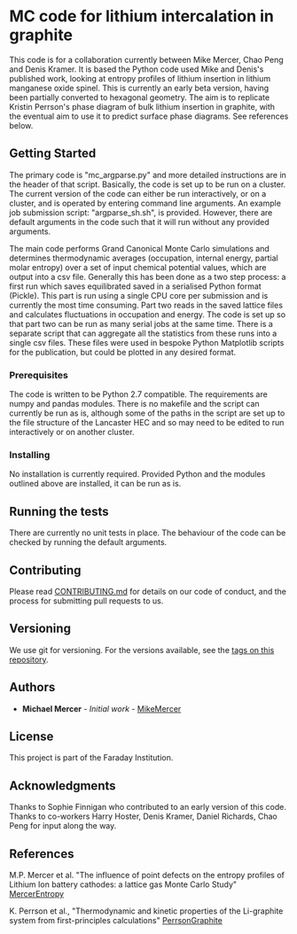 # MC code for lithium intercalation in graphite

This code is for a collaboration currently between Mike Mercer, Chao Peng and Denis Kramer. It is based the Python code used Mike and Denis's published work, looking at entropy profiles of lithium insertion in lithium manganese oxide spinel. This is currently an early beta version, having been partially converted to hexagonal geometry. The aim is to replicate Kristin Perrson's phase diagram of bulk lithium insertion in graphite, with the eventual aim to use it to predict surface phase diagrams. See references below.  

## Getting Started

The primary code is "mc_argparse.py" and more detailed instructions are in the header of that script. Basically, the code is set up to be run on a cluster. The current version of the code can either be run interactively, or on a cluster, and is operated by entering command line arguments. An example job submission script: "argparse_sh.sh", is provided. However, there are default arguments in the code such that it will run without any provided arguments.

The main code performs Grand Canonical Monte Carlo simulations and determines thermodynamic averages (occupation, internal energy, partial molar entropy) over a set of input chemical potential values, which are output into a csv file. Generally this has been done as a two step process: a first run which saves equilibrated saved in a serialised Python format (Pickle). This part is run using a single CPU core per submission and is currently the most time consuming. Part two reads in the saved lattice files and calculates fluctuations in occupation and energy. The code is set up so that part two can be run as many serial jobs at the same time. There is a separate script that can aggregate all the statistics from these runs into a single csv files. These files were used in bespoke Python Matplotlib scripts for the publication, but could be plotted in any desired format. 

### Prerequisites

The code is written to be Python 2.7 compatible. The requirements are numpy and pandas modules. There is no makefile and the script can currently be run as is, although some of the paths in the script are set up to the file structure of the Lancaster HEC and so may need to be edited to run interactively or on another cluster. 

### Installing

No installation is currently required. Provided Python and the modules outlined above are installed, it can be run as is.

## Running the tests

There are currently no unit tests in place. The behaviour of the code can be checked by running the default arguments. 

## Contributing

Please read [CONTRIBUTING.md](https://gist.github.com/PurpleBooth/b24679402957c63ec426) for details on our code of conduct, and the process for submitting pull requests to us.

## Versioning

We use git for versioning. For the versions available, see the [tags on this repository](https://github.com/mikemercer87/mc-graphite). 

## Authors

* **Michael Mercer** - *Initial work* - [MikeMercer](https://github.com/mikemercer87/)

## License

This project is part of the Faraday Institution.

## Acknowledgments

Thanks to Sophie Finnigan who contributed to an early version of this code. Thanks to co-workers Harry Hoster, Denis Kramer, Daniel Richards, Chao Peng for input along the way.

## References

M.P. Mercer et al. "The influence of point defects on the entropy profiles of Lithium Ion battery cathodes: a lattice gas Monte Carlo Study" [MercerEntropy](https://www.sciencedirect.com/science/article/pii/S0013468617308836)

K. Perrson et al., "Thermodynamic and kinetic properties of the Li-graphite system from first-principles calculations" [PerrsonGraphite](https://journals.aps.org/prb/abstract/10.1103/PhysRevB.82.125416)

